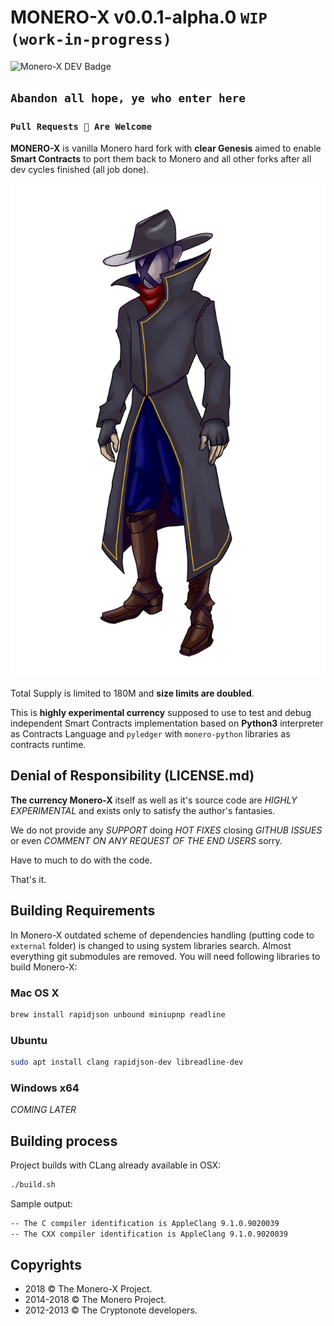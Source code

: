 # MONERO-X v0.0.1-alpha.0 `WIP (work-in-progress)`

![Monero-X DEV Badge](https://badge.fury.io/gh/troublesomepony%2Fmonero-x.svg)

## `Abandon all hope, ye who enter here`

### `Pull Requests 👮 Are Welcome`
 
**MONERO-X** is vanilla Monero hard fork with **clear Genesis** aimed to enable **Smart Contracts** to port them back to Monero and all other forks after all dev cycles finished (all job done).

![mr. X](./mrx.png)

Total Supply is limited to 180M and **size limits are doubled**.

This is **highly experimental currency** supposed to use to test and debug independent Smart Contracts implementation based on **Python3** interpreter as Contracts Language and `pyledger` with `monero-python` libraries as contracts runtime.

## Denial of Responsibility (LICENSE.md)

**The currency Monero-X** itself as well as it's source code are *HIGHLY EXPERIMENTAL* and exists only to satisfy the author's fantasies.

We do not provide any *SUPPORT* doing *HOT FIXES* closing *GITHUB ISSUES* or even *COMMENT ON ANY REQUEST OF THE END USERS* sorry.

Have to much to do with the code.

That's it.

## Building Requirements

In Monero-X outdated scheme of dependencies handling (putting code to `external` folder) is changed to using system
libraries search. Almost everything git submodules are removed. You will need following libraries to build Monero-X:

### Mac OS X

```bash
brew install rapidjson unbound miniupnp readline
```

### Ubuntu

```bash
sudo apt install clang rapidjson-dev libreadline-dev
```

### Windows x64

*COMING LATER*

## Building process

Project builds with CLang already available in OSX:

```bash
./build.sh
```

Sample output:

```bash
-- The C compiler identification is AppleClang 9.1.0.9020039
-- The CXX compiler identification is AppleClang 9.1.0.9020039
```

## Copyrights

- 2018 &copy; The Monero-X Project.
- 2014-2018 &copy; The Monero Project.   
- 2012-2013 &copy; The Cryptonote developers.
